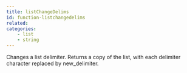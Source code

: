```yaml
---
title: listChangeDelims
id: function-listchangedelims
related:
categories:
    - list
    - string
---
```


Changes a list delimiter.
        Returns a copy of the list, with each delimiter character
        replaced by new_delimiter.